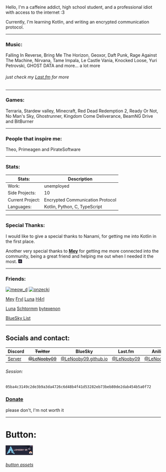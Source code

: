 
Hello,
I'm a caffeine addict, high school student, and a professional idiot with access to the internet :3

Currently, I'm learning Kotlin, and writing an encrypted communication protocol.

---

### Music:
Falling In Reverse, Bring Me The Horizon, Geoxor, Daft Punk,
Rage Against The Machine, Nirvana, Tame Impala, Le Castle Vania,
Knocked Loose, Yuri Petrovski, GHOST DATA and more... a lot more

###### just check my [Last.fm](https://www.last.fm/user/lenooby09) for more

---

### Games:
Terraria, Stardew valley, Minecraft, Red Dead Redemption 2,
Ready Or Not, No Man's Sky, Ghostrunner, Kingdom Come Deliverance,
BeamNG Drive and BitBurner

---

### People that inspire me:
Theo, Primeagen and PirateSoftware

---

### Stats:

| Stats:           | Description                      |
|------------------|----------------------------------|
| Work:            | unemployed                       |
| Side Projects:   | 10                               |
| Current Project: | Encrypted Communication Protocol |
| Languages:       | Kotlin, Python, C, TypeScript    |

---

### Special Thanks:

I would like to give a special thanks to Nanami,
for getting me into Kotlin in the first place.


Another very special thanks to [**Mey**](https://lizainslie.dev) for getting me more connected into the community,
being a great friend and helping me out when I needed it the most. ![<3](assets/88x31/popup_%3C3_catppuccin_macchiato.png)

---

### Friends:

[![meow_d](https://meow-d.github.io/assets/images/buttons/meow_d.webp)](https://meow-d.github.io/)   [![onzecki](https://onz.ee/assets/88x31s/avif/onzecki.avif)](https://onz.ee)

[Mey](https://lizainslie.dev)  [Fryl](https://fryl.dev)   [Luna](https://imlunahey.com)   [H4rl](https://h4rl.dev)

[Luna](https://gxthmxm.com)   [Schtormm](https://schtormm.nl)   [bytexenon](https://bytexenon.github.io)


[BlueSky List](https://go.bsky.app/Ef9DDKE)

---

## Socials and contact:

| Discord | ~~Twitter~~ | BlueSky | Last.fm | Anilist | Matrix |
|---|---|----|----|----|----|
| [Server](assets/discord) | [~~@LeNooby09~~](https://twitter.com/lenooby09) | [@LeNooby09.github.io](https://bsky.app/profile/lenooby09.github.io) | [@LeNooby09](https://www.last.fm/user/lenooby09)  | [@LeNooby09](https://anilist.co/user/LeNooby09/) | [LeNooby09](lenooby09:matrix.org)

###### Session:
`05ba4c3149c2de3b9a3da4726c6d48b4f41d53282eb73beb80de2dab454b5a0f72`

### [Donate](assets/donate)
please don't, I'm not worth it

---

# Button:

![88x31](assets/88x31/88x31.png)
###### [button assets](assets/88x31/assets.md)
